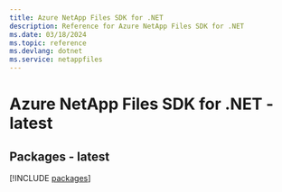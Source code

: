 ```yaml
---
title: Azure NetApp Files SDK for .NET
description: Reference for Azure NetApp Files SDK for .NET
ms.date: 03/18/2024
ms.topic: reference
ms.devlang: dotnet
ms.service: netappfiles
---
```

# Azure NetApp Files SDK for .NET - latest
## Packages - latest
[!INCLUDE [packages](netapp-files-index.md)]